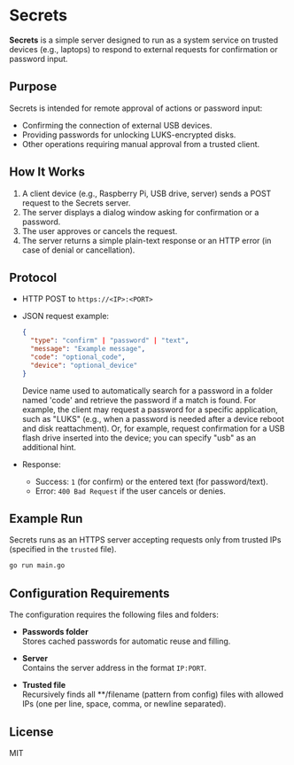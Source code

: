 
# Secrets

**Secrets** is a simple server designed to run as a system service on trusted devices (e.g., laptops) to respond to external requests for confirmation or password input.

## Purpose

Secrets is intended for remote approval of actions or password input:

- Confirming the connection of external USB devices.
- Providing passwords for unlocking LUKS-encrypted disks.
- Other operations requiring manual approval from a trusted client.

## How It Works

1. A client device (e.g., Raspberry Pi, USB drive, server) sends a POST request to the Secrets server.
2. The server displays a dialog window asking for confirmation or a password.
3. The user approves or cancels the request.
4. The server returns a simple plain-text response or an HTTP error (in case of denial or cancellation).

## Protocol

- HTTP POST to `https://<IP>:<PORT>`
- JSON request example:
  ```json
  {
    "type": "confirm" | "password" | "text",
    "message": "Example message",
    "code": "optional_code",
    "device": "optional_device"
  }
  ```
  Device name used to automatically search for a password in a folder named 'code' and retrieve the password if a match is found.
  For example, the client may request a password for a specific application, such as "LUKS" (e.g., when a password is needed after a device reboot and disk reattachment). Or, for example, request confirmation for a USB flash drive inserted into the device; you can specify "usb" as an additional hint.

- Response:
  - Success: `1` (for confirm) or the entered text (for password/text).
  - Error: `400 Bad Request` if the user cancels or denies.

## Example Run

Secrets runs as an HTTPS server accepting requests only from trusted IPs (specified in the `trusted` file).

```bash
go run main.go
```
## Configuration Requirements

The configuration requires the following files and folders:

- **Passwords folder**  
  Stores cached passwords for automatic reuse and filling.

- **Server**  
  Contains the server address in the format `IP:PORT`.

- **Trusted file**  
  Recursively finds all **/filename (pattern from config) files with allowed IPs (one per line, space, comma, or newline separated).
  
## License

MIT
